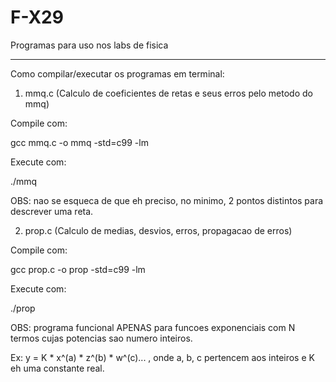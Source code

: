 # F-X29

Programas para uso nos labs de fisica 

----------------------------------------------------------------------------------------------------------------

Como compilar/executar os programas em terminal:

1) mmq.c (Calculo de coeficientes de retas e seus erros pelo metodo do mmq)

Compile com:

gcc mmq.c -o mmq -std=c99 -lm 

Execute com:

./mmq

OBS: nao se esqueca de que eh preciso, no minimo, 2 pontos distintos para descrever uma reta.

2) prop.c (Calculo de medias, desvios, erros, propagacao de erros)

Compile com:

gcc prop.c -o prop -std=c99 -lm

Execute com:

./prop

OBS: programa funcional APENAS para funcoes exponenciais com N termos cujas potencias sao numero inteiros.

Ex: y = K * x^(a) * z^(b) * w^(c)... , onde a, b, c pertencem aos inteiros e K eh uma constante real.